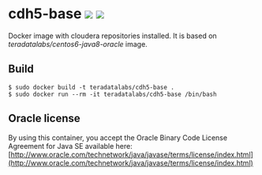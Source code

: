 # cdh5-base [![][layers-badge]][layers-link] [![][version-badge]][dockerhub-link]
            
[layers-badge]: https://images.microbadger.com/badges/image/teradatalabs/cdh5-base.svg
[layers-link]: https://microbadger.com/images/teradatalabs/cdh5-base
[version-badge]: https://images.microbadger.com/badges/version/teradatalabs/cdh5-base.svg
[dockerhub-link]: https://hub.docker.com/r/teradatalabs/cdh5-base

Docker image with cloudera repositories installed. It is based on _teradatalabs/centos6-java8-oracle_ image.

## Build

```
$ sudo docker build -t teradatalabs/cdh5-base .
$ sudo docker run --rm -it teradatalabs/cdh5-base /bin/bash
```

## Oracle license

By using this container, you accept the Oracle Binary Code License Agreement for Java SE available here:
[http://www.oracle.com/technetwork/java/javase/terms/license/index.html](http://www.oracle.com/technetwork/java/javase/terms/license/index.html)
